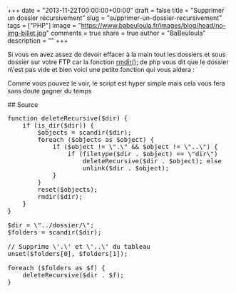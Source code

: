 +++
date = "2013-11-22T00:00:00+00:00"
draft = false
title = "Supprimer un dossier récursivement"
slug = "supprimer-un-dossier-recursivement"
tags = ["PHP"]
image = "https://www.babeuloula.fr/images/blog/head/no-img-billet.jpg"
comments = true
share = true
author = "BaBeuloula"
description = ""
+++

<p>Si vous en avez assez de devoir effacer &agrave; la main tout les dossiers et sous dossier sur votre FTP car la fonction <a title=\"http://us2.php.net/fr/rmdir\" href=\"http://us2.php.net/fr/rmdir\" target=\"_blank\">rmdir();</a> de php vous dit que le dossier n\'est pas vide et bien voici une petite fonction qui vous aidera :</p>
<!--more-->
<p>Comme vous pouvez le voir, le script est hyper simple mais cela vous fera sans doute gagner du temps</p>
## Source

<pre class=\"brush: php; toolbar: false; first-line: 1; class-name: \'my_personnal_code\' \">function deleteRecursive($dir) {
    if (is_dir($dir)) {
        $objects = scandir($dir);
        foreach ($objects as $object) {
            if ($object != \".\" &amp;&amp; $object != \"..\") {
                if (filetype($dir . $object) == \"dir\")
                    deleteRecursive($dir . $object); else
                    unlink($dir . $object);
            }
        }
        reset($objects);
        rmdir($dir);
    }
}

$dir = \"../dossier/\";
$folders = scandir($dir);

// Supprime \'.\' et \'..\' du tableau
unset($folders[0], $folders[1]);

foreach ($folders as $f) {
    deleteRecursive($dir . $f);
}</pre>